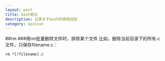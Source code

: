 ```yaml
---
layout: post
title: bash笔记 
description: 记录关于bash的使用经验
category: opinion 
---
```


##rm
###用rm批量删除文件时，排除某个文件
比如，删除当前目录下的所有.c文件，只保存filename.c：

    rm *[!filename].c

